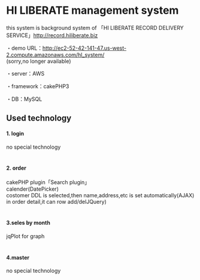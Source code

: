 # HI LIBERATE management system
this system is background system of 「HI LIBERATE RECORD DELIVERY SERVICE」<http://record.hiliberate.biz>

・demo URL：<http://ec2-52-42-141-47.us-west-2.compute.amazonaws.com/hl_system/>  
(sorry,no longer available)

・server：AWS  

・framework：cakePHP3  

・DB：MySQL

## Used technology
#### 1. login
no special technology    
　  

#### 2. order
cakePHP plugin「Search plugin」  
calender(DatePicker)   
costomer DDL is selected,then name,address,etc is set automatically(AJAX)  
in order detail,it can row add/delJQuery)  
　  
#### 3.seles by month
jqPlot for graph  
　   
#### 4.master
no special technology    
